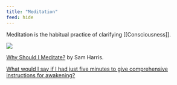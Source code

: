 ```yaml
---
title: "Meditation"
feed: hide
---
```


Meditation is the habitual practice of clarifying [[Consciousness]].

![](https://upload.wikimedia.org/wikipedia/commons/9/90/Mori_Sosen_BaikaEnkou-zu.jpg)

[Why Should I Meditate?](https://www.youtube.com/watch?v=G3XUee3-meA) by Sam Harris. 

[What would I say if I had just five minutes to give comprehensive instructions for awakening?](http://kennethfolkdharma.com/quick-start-guide/)


